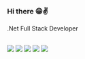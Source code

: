 ### Hi there 😁✌

.Net Full Stack Developer

 <div style="display: inline_block"><br>
  <img src="https://cdn.jsdelivr.net/gh/devicons/devicon/icons/csharp/csharp-original.svg" /> 
  <img src="https://cdn.jsdelivr.net/gh/devicons/devicon/icons/dotnetcore/dotnetcore-original.svg" />
  <img src="https://cdn.jsdelivr.net/gh/devicons/devicon/icons/javascript/javascript-original.svg" />
  <img src="https://cdn.jsdelivr.net/gh/devicons/devicon/icons/css3/css3-original.svg" />
  <img src="https://cdn.jsdelivr.net/gh/devicons/devicon/icons/bootstrap/bootstrap-original.svg" />
</div>

 ##
